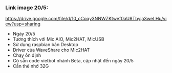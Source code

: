 
### Link image 20/5:

https://drive.google.com/file/d/10_cCoqy3NNWZKtwef0aU8Tbyja3weLHu/view?usp=sharing
- Ngày 20/5
- Tương thích với Mic AIO, Mic2HAT, MicUSB
- Sử dụng raspbian bản Desktop
- Driver của WaveShare cho Mic2HAT
- Chạy ổn định
- Có sẵn code vietbot nhánh Beta, cập nhật đến ngày 20/5
- Cần thẻ nhớ 32G
